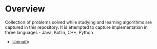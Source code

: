 # Overview

Collection of problems solved while studying and learning algorithms are 
captured in this repository. It is attempted to capture implementation in
three languages - Java, Kotlin, C++, Python

* [Uniquify](docs/uniquify)